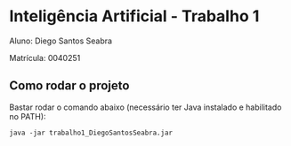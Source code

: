 # Inteligência Artificial - Trabalho 1

Aluno: Diego Santos Seabra

Matrícula: 0040251

## Como rodar o projeto
Bastar rodar o comando abaixo (necessário ter Java instalado e habilitado no PATH):
```
java -jar trabalho1_DiegoSantosSeabra.jar
```
